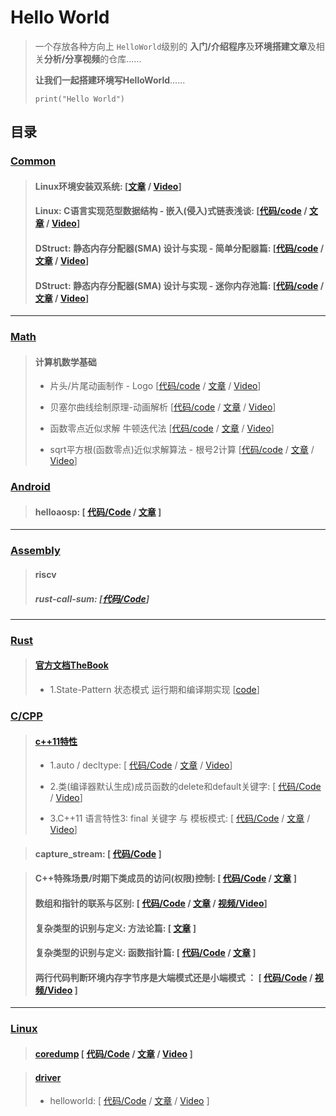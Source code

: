 # Hello World
> 一个存放各种方向上 `HelloWorld`级别的 **入门/介绍程序**及**环境搭建文章**及相关**分析/分享视频**的仓库......
>
>  **让我们一起搭建环境写HelloWorld**......
>
> `print("Hello World")`



## 目录

### [Common](common)

> #### **Linux环境安装双系统**: [[文章](https://zhuanlan.zhihu.com/p/609573337) / [Video](https://www.bilibili.com/video/BV1p54y137Mg)]
>
> #### **Linux: C语言实现范型数据结构 - 嵌入(侵入)式链表浅谈**: [[代码/code](common/embedded-list.cpp) / [文章](https://zhuanlan.zhihu.com/p/675389928) / [Video](https://www.bilibili.com/video/BV1Se411q735/?share_source=copy_web&vd_source=2ab9f3bdf795fb473263ee1fc1d268d0)]
>
> #### **DStruct: 静态内存分配器(SMA) 设计与实现 - 简单分配器篇**: [[代码/code](dstruct/simple_allocator.cpp) / [文章](https://zhuanlan.zhihu.com/p/659002942) / [Video](https://www.bilibili.com/video/BV1Rb4y157iM/?share_source=copy_web&vd_source=2ab9f3bdf795fb473263ee1fc1d268d0)]
>
> #### **DStruct: 静态内存分配器(SMA) 设计与实现 - 迷你内存池篇**: [[代码/code](dstruct/mini_mempool.cpp) / [文章](https://zhuanlan.zhihu.com/p/676909947) / [Video](https://www.bilibili.com/video/BV18W4y1A7Ww/?share_source=copy_web&vd_source=2ab9f3bdf795fb473263ee1fc1d268d0)]


---


### [Math](math)
> #### **计算机数学基础**
>
> - 片头/片尾动画制作 - Logo [[代码/code](math/cs-mathbase/logo.py) / [文章]() / [Video](https://www.bilibili.com/video/BV1ig4y1e7Fy/?share_source=copy_web&vd_source=2ab9f3bdf795fb473263ee1fc1d268d0)]
>
> - 贝塞尔曲线绘制原理-动画解析 [[代码/code](math/cs-mathbase/bezier_curve_by_de_casteljau.py) / [文章]() / [Video](https://www.bilibili.com/video/BV1Mg4y1e713/?share_source=copy_web&vd_source=2ab9f3bdf795fb473263ee1fc1d268d0)]
>
> - 函数零点近似求解 牛顿迭代法 [[代码/code](math/cs-mathbase/funtion_zeros.py) / [文章](https://zhuanlan.zhihu.com/p/684035158) / [Video](https://www.bilibili.com/video/BV1px4y127PD/?share_source=copy_web&vd_source=2ab9f3bdf795fb473263ee1fc1d268d0)]
>
> - sqrt平方根(函数零点)近似求解算法 - 根号2计算 [[代码/code](math/cs-mathbase/funtion_zeros.py) / [文章](https://zhuanlan.zhihu.com/p/684035158) / [Video](https://www.bilibili.com/video/BV1MF4m1j7jj)]


### [Android](android)

> #### **helloaosp**: [ [代码/Code](android/helloaosp) / [文章](https://zhuanlan.zhihu.com/p/572100374) ]




---



### [Assembly](assembly/)

> #### riscv
>
> ##### rust-call-sum: [[代码/Code](assembly/riscv/rust-call-sum)]



---

### [Rust](rust)

> #### [官方文档TheBook](rust/the-book)
> - 1.State-Pattern 状态模式 运行期和编译期实现 [[code](rust/the-book/ch17)]
>

### [C/CPP](cpp)

> #### [c++11特性](cpp/c++11)
>
> - 1.auto / decltype: [ [代码/Code](cpp/cpp11/01-decltype_and_auto.cpp) / [文章](https://zhuanlan.zhihu.com/p/635745510)  / [Video](https://www.bilibili.com/video/BV1aj411X7gy)]
>
> - 2.类(编译器默认生成)成员函数的delete和default关键字: [ [代码/Code](cpp/cpp11/02-delete-and-default.cpp) / [Video](https://www.bilibili.com/video/BV12M4y1p794)]
>
> - 3.C++11 语言特性3: final 关键字 与 模板模式: [ [代码/Code](cpp/cpp11/03-final_keyward.cpp) / [文章](https://zhuanlan.zhihu.com/p/673357342) / [Video](https://www.bilibili.com/video/BV1ei4y1a7AF)]

> #### **capture_stream**: [ [代码/Code](cpp/capture_stream) ]

> #### **C++特殊场景/时期下类成员的访问(权限)控制**: [ [代码/Code](cpp/class_access_control_hook_ctor) / [文章](https://zhuanlan.zhihu.com/p/539824562) ]
>
> #### 数组和指针的联系与区别: [ [代码/Code](cpp/array-and-pointer.c) / [文章](https://www.zhihu.com/question/586705302/answer/3088963236) / [视频/Video](https://www.bilibili.com/video/BV1LX4y1q7HB)]
>
> #### 复杂类型的识别与定义: 方法论篇: [ [文章](https://zhuanlan.zhihu.com/p/341431827) ]
>
> #### 复杂类型的识别与定义: 函数指针篇: [ [代码/Code](cpp/complex_type_def.c) / [文章](https://www.zhihu.com/question/608829835/answer/3092274674) ]
>
> #### 两行代码判断环境内存字节序是大端模式还是小端模式 ： [ [代码/Code](cpp/byte_seq.c) / [视频/Video](https://www.bilibili.com/video/BV1Wh4y1M7uv) ]



---



### [Linux](linux)

> #### [coredump](linux/coredump) [ [代码/Code](linux/coredump) / [文章](https://zhuanlan.zhihu.com/p/638514345) / [Video](https://www.bilibili.com/video/BV1wV4y1y7Hr) ]

> #### [driver](linux/driver)
>
> - helloworld: [ [代码/Code](linux/driver/helloworld) / [文章](https://zhuanlan.zhihu.com/p/632738783) / [Video](https://www.bilibili.com/video/BV1Az4y1q7g4/?share_source=copy_web&vd_source=2ab9f3bdf795fb473263ee1fc1d268d0) ]